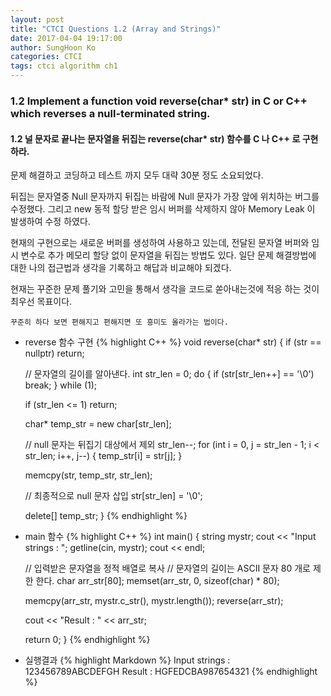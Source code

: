 ```yaml
---
layout: post
title: "CTCI Questions 1.2 (Array and Strings)"
date: 2017-04-04 19:17:00
author: SungHoon Ko
categories: CTCI
tags: ctci algorithm ch1
---
```


### 1.2 Implement a function void reverse(char* str) in C or C++ which reverses a null-terminated string.

#### 1.2 널 문자로 끝나는 문자열을 뒤집는 reverse(char* str) 함수를 C 나 C++ 로 구현하라.

문제 해결하고 코딩하고 테스트 까지 모두 대략 30분 정도 소요되었다.

뒤집는 문자열중 Null 문자까지 뒤집는 바람에 Null 문자가 가장 앞에 위치하는 버그를 수정했다.
그리고 new 동적 할당 받은 임시 버퍼를 삭제하지 않아 Memory Leak 이 발생하여 수정 하였다.

현재의 구현으로는 새로운 버퍼를 생성하여 사용하고 있는데, 전달된 문자열 버퍼와 임시 변수로 추가 메모리 할당 없이 문자열을 뒤집는 방법도 있다. 일단 문제 해결방법에 대한 나의 접근법과 생각을 기록하고 해답과 비교해야 되겠다.

현재는 꾸준한 문제 풀기와 고민을 통해서 생각을 코드로 쏟아내는것에 적응 하는 것이 최우선 목표이다.

`꾸준히 하다 보면 편해지고 편해지면 또 흥미도 올라가는 법이다.`

- reverse 함수 구현
{% highlight C++ %}
void reverse(char* str) {
    if (str == nullptr) return;

    // 문자열의 길이를 알아낸다.
    int str_len = 0;
    do {
        if (str[str_len++] == '\0') break;
    } while (1);

    if (str_len <= 1) return;

    char* temp_str = new char[str_len];

    // null 문자는 뒤집기 대상에서 제외
    str_len--;
    for (int i = 0, j = str_len - 1; i < str_len; i++, j--) {
        temp_str[i] = str[j];
    }

    memcpy(str, temp_str, str_len);

    // 최종적으로 null 문자 삽입
    str[str_len] = '\0';

    delete[] temp_str;
}
{% endhighlight %}


- main 함수
{% highlight C++ %}
int main() {
    string mystr;
    cout << "Input strings : ";
    getline(cin, mystr);
    cout << endl;

    // 입력받은 문자열을 정적 배열로 복사
    // 문자열의 길이는 ASCII 문자 80 개로 제한 한다.
    char arr_str[80];
    memset(arr_str, 0, sizeof(char) * 80);

    memcpy(arr_str, mystr.c_str(), mystr.length());
    reverse(arr_str);

    cout << "Result : " << arr_str;

    return 0;
}
{% endhighlight %}


- 실행결과
{% highlight Markdown %}
Input strings : 123456789ABCDEFGH
Result : HGFEDCBA987654321
{% endhighlight %}
